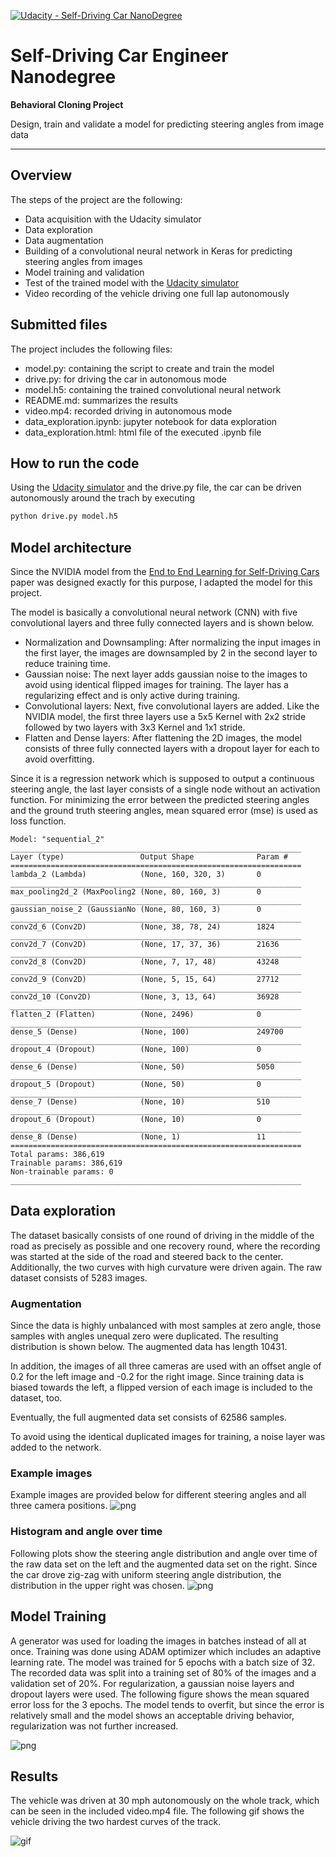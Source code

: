 
[![Udacity - Self-Driving Car NanoDegree](https://s3.amazonaws.com/udacity-sdc/github/shield-carnd.svg)](http://www.udacity.com/drive)

# Self-Driving Car Engineer Nanodegree

**Behavioral Cloning Project**

Design, train and validate a model for predicting steering angles from image data

---

## Overview

The steps of the project are the following:

* Data acquisition with the Udacity simulator
* Data exploration
* Data augmentation
* Building of a convolutional neural network in Keras for predicting steering angles from images
* Model training and validation
* Test of the trained model with the [Udacity simulator](https://github.com/udacity/self-driving-car-sim)
* Video recording of the vehicle driving one full lap autonomously


## Submitted files

The project includes the following files:
* model.py: containing the script to create and train the model
* drive.py: for driving the car in autonomous mode
* model.h5: containing the trained convolutional neural network
* README.md: summarizes the results
* video.mp4: recorded driving in autonomous mode
* data_exploration.ipynb: jupyter notebook for data exploration
* data_exploration.html: html file of the executed .ipynb file

## How to run the code

Using the [Udacity simulator](https://github.com/udacity/self-driving-car-sim) and the drive.py file, the car can be driven autonomously around the trach by executing
```sh
python drive.py model.h5
```

## Model architecture

Since the NVIDIA model from the [End to End Learning for Self-Driving Cars](http://images.nvidia.com/content/tegra/automotive/images/2016/solutions/pdf/end-to-end-dl-using-px.pdf) paper was designed exactly for this purpose, I adapted the model for this project. 

The model is basically a convolutional neural network (CNN) with five convolutional layers and three fully connected layers and is shown below. 

* Normalization and Downsampling: After normalizing the input images in the first layer, the images are downsampled by 2 in the second layer to reduce training time.
* Gaussian noise: The next layer adds gaussian noise to the images to avoid using identical flipped images for training. The layer has a regularizing effect and is only active during training.
* Convolutional layers: Next, five convolutional layers are added. Like the NVIDIA model, the first three layers use a 5x5 Kernel with 2x2 stride followed by two layers with 3x3 Kernel and 1x1 stride.
* Flatten and Dense layers: After flattening the 2D images, the model consists of three fully connected layers with a dropout layer for each to avoid overfitting.

Since it is a regression network which is supposed to output a continuous steering angle, the last layer consists of a single node without an activation function. For minimizing the error between the predicted steering angles and the ground truth steering angles, mean squared error (mse) is used as loss function.


    Model: "sequential_2"
    _________________________________________________________________
    Layer (type)                 Output Shape              Param #   
    =================================================================
    lambda_2 (Lambda)            (None, 160, 320, 3)       0         
    _________________________________________________________________
    max_pooling2d_2 (MaxPooling2 (None, 80, 160, 3)        0         
    _________________________________________________________________
    gaussian_noise_2 (GaussianNo (None, 80, 160, 3)        0         
    _________________________________________________________________
    conv2d_6 (Conv2D)            (None, 38, 78, 24)        1824      
    _________________________________________________________________
    conv2d_7 (Conv2D)            (None, 17, 37, 36)        21636     
    _________________________________________________________________
    conv2d_8 (Conv2D)            (None, 7, 17, 48)         43248     
    _________________________________________________________________
    conv2d_9 (Conv2D)            (None, 5, 15, 64)         27712     
    _________________________________________________________________
    conv2d_10 (Conv2D)           (None, 3, 13, 64)         36928     
    _________________________________________________________________
    flatten_2 (Flatten)          (None, 2496)              0         
    _________________________________________________________________
    dense_5 (Dense)              (None, 100)               249700    
    _________________________________________________________________
    dropout_4 (Dropout)          (None, 100)               0         
    _________________________________________________________________
    dense_6 (Dense)              (None, 50)                5050      
    _________________________________________________________________
    dropout_5 (Dropout)          (None, 50)                0         
    _________________________________________________________________
    dense_7 (Dense)              (None, 10)                510       
    _________________________________________________________________
    dropout_6 (Dropout)          (None, 10)                0         
    _________________________________________________________________
    dense_8 (Dense)              (None, 1)                 11        
    =================================================================
    Total params: 386,619
    Trainable params: 386,619
    Non-trainable params: 0
    _________________________________________________________________




## Data exploration

The dataset basically consists of one round of driving in the middle of the road as precisely as possible and one recovery round, where the recording was started at the side of the road and steered back to the center. Additionally, the two curves with high curvature were driven again. The raw dataset consists of 5283 images.


### Augmentation

Since the data is highly unbalanced with most samples at zero angle, those samples with angles unequal zero were duplicated. The resulting distribution is shown below. The augmented data has length 10431.

In addition, the images of all three cameras are used with an offset angle of 0.2 for the left image and -0.2 for the right image. Since training data is biased towards the left, a flipped version of each image is included to the dataset, too.

Eventually, the full augmented data set consists of 62586 samples.

To avoid using the identical duplicated images for training, a noise layer was added to the network.


### Example images

Example images are provided below for different steering angles and all three camera positions.
![png](imgs/example_imgs.png)


### Histogram and angle over time

Following plots show the steering angle distribution and angle over time of the raw data set on the left and the augmented data set on the right. Since the car drove zig-zag with uniform steering angle distribution, the distribution in the upper right was chosen.
![png](imgs/plots.png)


## Model Training

A generator was used for loading the images in batches instead of all at once. Training was done using ADAM optimizer which includes an adaptive learning rate. The model was trained for 5 epochs with a batch size of 32. The recorded data was split into a training set of 80% of the images and a validation set of 20%. For regularization, a gaussian noise layers and dropout layers were used. The following figure shows the mean squared error loss for the 3 epochs. The model tends to overfit, but since the error is relatively small and the model shows an acceptable driving behavior, regularization was not further increased.

![png](imgs/eval.png)

## Results

The vehicle was driven at 30 mph autonomously on the whole track, which can be seen in the included video.mp4 file. The following gif shows the vehicle driving the two hardest curves of the track.

![gif](./imgs/video_cut.gif)